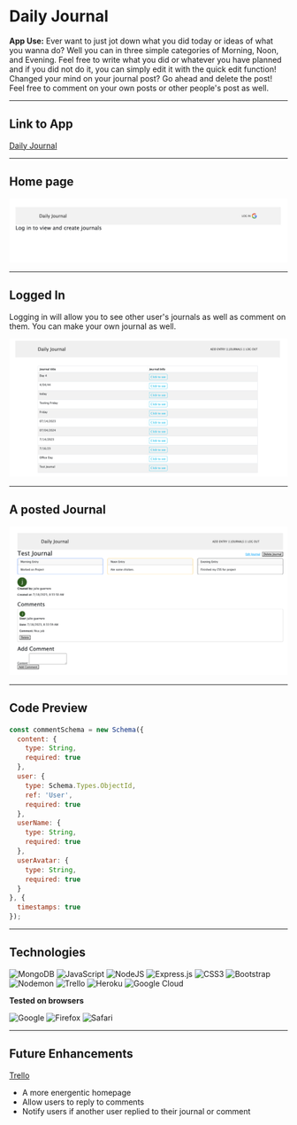# Daily Journal
**App Use:** Ever want to just jot down what you did today or ideas of what you wanna do? Well you can in three simple categories of Morning, Noon, and Evening. Feel free to write what you did or whatever you have planned and if you did not do it, you can simply edit it with the quick edit function! Changed your mind on your journal post? Go ahead and delete the post! Feel free to comment on your own posts or other people's post as well.

---

## Link to App
[Daily Journal](https://dailyjournal-6aaaa9a51646.herokuapp.com/)

---

## Home page
![home page](public/images/Homepage.png)


---

## Logged In
Logging in will allow you to see other user's journals as well as comment on them. You can make your own journal as well.

![Journal Page](public/images/Journals.png)

---

## A posted Journal
![Journal](public/images/Testjournal.png)

---

## Code Preview
```js
const commentSchema = new Schema({
  content: {
    type: String,
    required: true
  },
  user: {
    type: Schema.Types.ObjectId,
    ref: 'User',
    required: true
  },
  userName: {
    type: String,
    required: true
  },
  userAvatar: {
    type: String,
    required: true
  }
}, {
  timestamps: true
});

```

---

## Technologies
![MongoDB](https://img.shields.io/badge/MongoDB-%234ea94b.svg?style=for-the-badge&logo=mongodb&logoColor=white)
![JavaScript](https://img.shields.io/badge/javascript-%23323330.svg?style=for-the-badge&logo=javascript&logoColor=%23F7DF1E)
![NodeJS](https://img.shields.io/badge/node.js-6DA55F?style=for-the-badge&logo=node.js&logoColor=white)
![Express.js](https://img.shields.io/badge/express.js-%23404d59.svg?style=for-the-badge&logo=express&logoColor=%2361DAFB)
![CSS3](https://img.shields.io/badge/css3-%231572B6.svg?style=for-the-badge&logo=css3&logoColor=white)
![Bootstrap](https://img.shields.io/badge/bootstrap-%238511FA.svg?style=for-the-badge&logo=bootstrap&logoColor=white)
![Nodemon](https://img.shields.io/badge/NODEMON-%23323330.svg?style=for-the-badge&logo=nodemon&logoColor=%BBDEAD)
![Trello](https://img.shields.io/badge/Trello-%23026AA7.svg?style=for-the-badge&logo=Trello&logoColor=white)
![Heroku](https://img.shields.io/badge/heroku-%23430098.svg?style=for-the-badge&logo=heroku&logoColor=white)
![Google Cloud](https://img.shields.io/badge/GoogleCloud-%234285F4.svg?style=for-the-badge&logo=google-cloud&logoColor=white)

**Tested on browsers**

![Google](https://img.shields.io/badge/google-4285F4?style=for-the-badge&logo=google&logoColor=white)
![Firefox](https://img.shields.io/badge/Firefox-FF7139?style=for-the-badge&logo=Firefox-Browser&logoColor=white)
![Safari](https://img.shields.io/badge/Safari-000000?style=for-the-badge&logo=Safari&logoColor=white)

---

## Future Enhancements

[Trello](https://trello.com/b/ZYImv1TB/daily-journal)
- A more energentic homepage
- Allow users to reply to comments
- Notify users if another user replied to their journal or comment